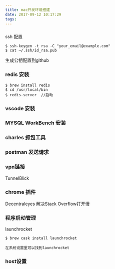 ```yaml
---
title: mac开发环境搭建
date: 2017-09-12 10:17:29
tags:
---
```


###
ssh 配置 
```
$ ssh-keygen -t rsa -C "your_email@example.com"
$ cat ~/.ssh/id_rsa.pub
```
生成公钥配置到github

### redis 安装
```
$ brew install redis
$ cd /usr/local/bin
$ redis-server  //启动
```

### vscode 安装


### MYSQL WorkBench 安装


### charles 抓包工具


### postman 发送请求


### vpn链接
TunnelBlick 

### chrome 插件
 Decentraleyes 解决Stack Overflow打开慢

### 程序启动管理
launchrocket
```
$ brew cask install launchrocket

在系统设置里可以找到launchrocket 
```

### host设置
